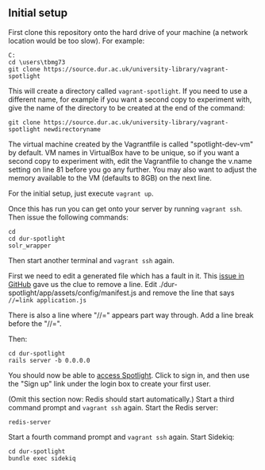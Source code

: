 ## Initial setup

First clone this repository onto the hard drive of your machine (a network location would be too slow). For example:
```
C:
cd \users\tbmg73
git clone https://source.dur.ac.uk/university-library/vagrant-spotlight
```
This will create a directory called `vagrant-spotlight`. If you need to use a different name, for example if you want a second copy to experiment with, give the name of the directory to be created at the end of the command:
```
git clone https://source.dur.ac.uk/university-library/vagrant-spotlight newdirectoryname
```
The virtual machine created by the Vagrantfile is called "spotlight-dev-vm" by default. VM names in VirtualBox have to be unique, so if you want a second copy to experiment with, edit the Vagrantfile to change the v.name setting on line 81 before you go any further. You may also want to adjust the memory available to the VM (defaults to 8GB) on the next line.

For the initial setup, just execute `vagrant up`.

Once this has run you can get onto your server by running `vagrant ssh`. Then issue the following commands:
```
cd
cd dur-spotlight
solr_wrapper
```
Then start another terminal and `vagrant ssh` again.

First we need to edit a generated file which has a fault in it. This [issue in GitHub](https://github.com/projectblacklight/spotlight/issues/2896) gave us the clue to remove a line. Edit ./dur-spotlight/app/assets/config/manifest.js and remove the line that says `//=link application.js`

There is also a line where "//=" appears part way through. Add a line break before the "//=".

Then:
```
cd dur-spotlight
rails server -b 0.0.0.0
```

You should now be able to [access Spotlight](http://localhost:7000/). Click to sign in, and then use the "Sign up" link under the login box to create your first user.

(Omit this section now: Redis should start automatically.)
Start a third command prompt and `vagrant ssh` again. Start the Redis server:
```
redis-server
```

Start a fourth command prompt and `vagrant ssh` again. Start Sidekiq:
```
cd dur-spotlight
bundle exec sidekiq
```
